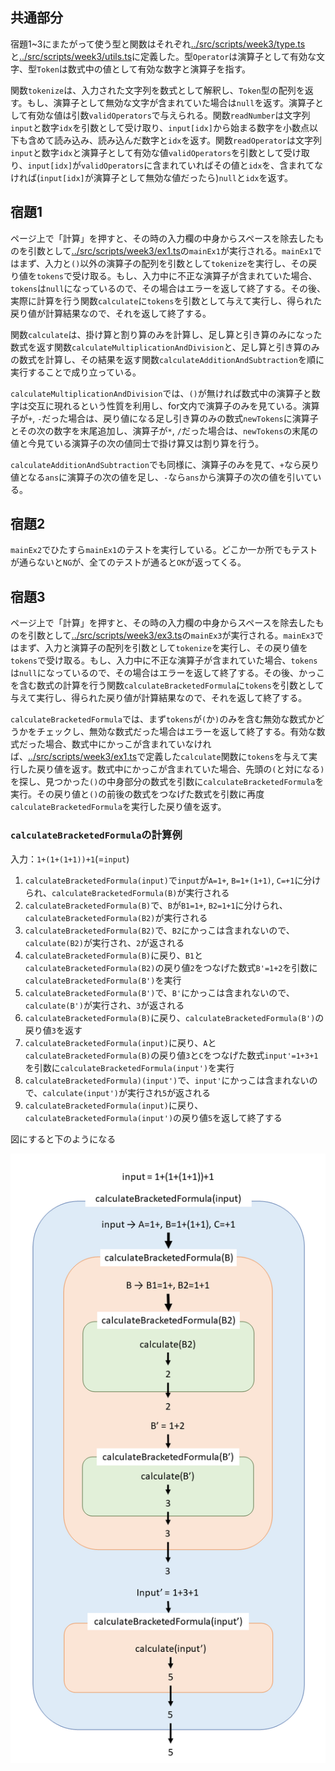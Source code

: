 ## 共通部分

宿題1~3にまたがって使う型と関数はそれぞれ[../src/scripts/week3/type.ts](../src/scripts/week3/type.ts)と[../src/scripts/week3/utils.ts](../src/scripts/week3/utils.ts)に定義した。型`Operator`は演算子として有効な文字、型`Token`は数式中の値として有効な数字と演算子を指す。

関数`tokenize`は、入力された文字列を数式として解釈し、`Token`型の配列を返す。もし、演算子として無効な文字が含まれていた場合は`null`を返す。演算子として有効な値は引数`validOperators`で与えられる。関数`readNumber`は文字列`input`と数字`idx`を引数として受け取り、`input[idx]`から始まる数字を小数点以下も含めて読み込み、読み込んだ数字と`idx`を返す。関数`readOperator`は文字列`input`と数字`idx`と演算子として有効な値`validOperators`を引数として受け取り、`input[idx]`が`validOperators`に含まれていればその値と`idx`を、含まれてなければ(`input[idx]`が演算子として無効な値だったら)`null`と`idx`を返す。

## 宿題1

ページ上で「計算」を押すと、その時の入力欄の中身からスペースを除去したものを引数として[../src/scripts/week3/ex1.ts](../src/scripts/week3/ex1.ts)の`mainEx1`が実行される。`mainEx1`ではまず、入力と`()`以外の演算子の配列を引数として`tokenize`を実行し、その戻り値を`tokens`で受け取る。もし、入力中に不正な演算子が含まれていた場合、`tokens`は`null`になっているので、その場合はエラーを返して終了する。その後、実際に計算を行う関数`calculate`に`tokens`を引数として与えて実行し、得られた戻り値が計算結果なので、それを返して終了する。

関数`calculate`は、掛け算と割り算のみを計算し、足し算と引き算のみになった数式を返す関数`calculateMultiplicationAndDivision`と、足し算と引き算のみの数式を計算し、その結果を返す関数`calculateAdditionAndSubtraction`を順に実行することで成り立っている。

`calculateMultiplicationAndDivision`では、`()`が無ければ数式中の演算子と数字は交互に現れるという性質を利用し、for文内で演算子のみを見ている。演算子が`+`, `-`だった場合は、戻り値になる足し引き算のみの数式`newTokens`に演算子とその次の数字を末尾追加し、演算子が`*`, `/`だった場合は、`newTokens`の末尾の値と今見ている演算子の次の値同士で掛け算又は割り算を行う。

`calculateAdditionAndSubtraction`でも同様に、演算子のみを見て、`+`なら戻り値となる`ans`に演算子の次の値を足し、`-`なら`ans`から演算子の次の値を引いている。

## 宿題2

`mainEx2`でひたすら`mainEx1`のテストを実行している。どこか一か所でもテストが通らないと`NG`が、全てのテストが通ると`OK`が返ってくる。

## 宿題3

ページ上で「計算」を押すと、その時の入力欄の中身からスペースを除去したものを引数として[../src/scripts/week3/ex3.ts](../src/scripts/week3/ex3.ts)の`mainEx3`が実行される。`mainEx3`ではまず、入力と演算子の配列を引数として`tokenize`を実行し、その戻り値を`tokens`で受け取る。もし、入力中に不正な演算子が含まれていた場合、`tokens`は`null`になっているので、その場合はエラーを返して終了する。その後、かっこを含む数式の計算を行う関数`calculateBracketedFormula`に`tokens`を引数として与えて実行し、得られた戻り値が計算結果なので、それを返して終了する。

`calculateBracketedFormula`では、まず`tokens`が`(`か`)`のみを含む無効な数式かどうかをチェックし、無効な数式だった場合はエラーを返して終了する。有効な数式だった場合、数式中にかっこが含まれていなければ、[../src/scripts/week3/ex1.ts](../src/scripts/week3/ex1.ts)で定義した`calculate`関数に`tokens`を与えて実行した戻り値を返す。数式中にかっこが含まれていた場合、先頭の`(`と対になる`)`を探し、見つかった`()`の中身部分の数式を引数に`calculateBracketedFormula`を実行。その戻り値と`()`の前後の数式をつなげた数式を引数に再度`calculateBracketedFormula`を実行した戻り値を返す。

### `calculateBracketedFormula`の計算例

入力：`1+(1+(1+1))+1`(=`input`)

1. `calculateBracketedFormula(input)`で`input`が`A=1+`, `B=1+(1+1)`, `C=+1`に分けられ、`calculateBracketedFormula(B)`が実行される
2. `calculateBracketedFormula(B)`で、`B`が`B1=1+`, `B2=1+1`に分けられ、`calculateBracketedFormula(B2)`が実行される
3. `calculateBracketedFormula(B2)`で、`B2`にかっこは含まれないので、`calculate(B2)`が実行され、`2`が返される
4. `calculateBracketedFormula(B)`に戻り、`B1`と`calculateBracketedFormula(B2)`の戻り値`2`をつなげた数式`B'=1+2`を引数に`calculateBracketedFormula(B')`を実行
5. `calculateBracketedFormula(B')`で、`B'`にかっこは含まれないので、`calculate(B')`が実行され、`3`が返される
6. `calculateBracketedFormula(B)`に戻り、`calculateBracketedFormula(B')`の戻り値`3`を返す
7. `calculateBracketedFormula(input)`に戻り、`A`と`calculateBracketedFormula(B)`の戻り値`3`と`C`をつなげた数式`input'=1+3+1`を引数に`calculateBracketedFormula(input')`を実行
8. `calculateBracketedFormula)(input')`で、`input'`にかっこは含まれないので、`calculate(input')`が実行され`5`が返される
9. `calculateBracketedFormula(input)`に戻り、`calculateBracketedFormula(input')`の戻り値`5`を返して終了する

図にすると下のようになる

![img](./week3.png)

